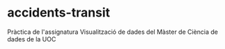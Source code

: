# accidents-transit
Pràctica de l'assignatura Visualització de dades del Màster de Ciència de dades de la UOC
